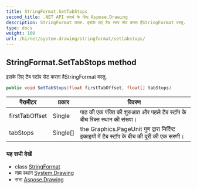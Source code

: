 ```yaml
---
title: StringFormat.SetTabStops
second_title: .NET API संदर्भ के लिए Aspose.Drawing
description: StringFormat तरक. इसके लए टैब स्टप सेट करत हैStringFormat वस्तु.
type: docs
weight: 160
url: /hi/net/system.drawing/stringformat/settabstops/
---
```

## StringFormat.SetTabStops method

इसके लिए टैब स्टॉप सेट करता हैStringFormat वस्तु.

```csharp
public void SetTabStops(float firstTabOffset, float[] tabStops)
```

| पैरामीटर | प्रकार | विवरण |
| --- | --- | --- |
| firstTabOffset | Single | पाठ की एक पंक्ति की शुरुआत और पहले टैब स्टॉप के बीच रिक्त स्थान की संख्या। |
| tabStops | Single[] | the Graphics.PageUnit गुण द्वारा निर्दिष्ट इकाइयों में टैब स्टॉप के बीच की दूरी की एक सरणी। |

### यह सभी देखें

* class [StringFormat](../)
* नाम स्थान [System.Drawing](../../stringformat/)
* सभा [Aspose.Drawing](../../../)


